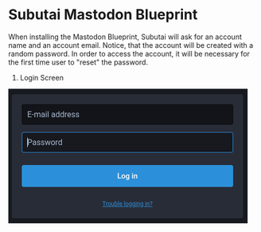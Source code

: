 # Subutai Mastodon Blueprint

When installing the Mastodon Blueprint, Subutai will ask for an account name and an account email.  Notice, 
that the account will be created with a random password.  In order to access the account, it will be necessary
for the first time user to "reset" the password.

1. Login Screen

![Login Screen](https://github.com/lbthomsen/subutai-bp-mastodon/raw/master/doc/login.png)

